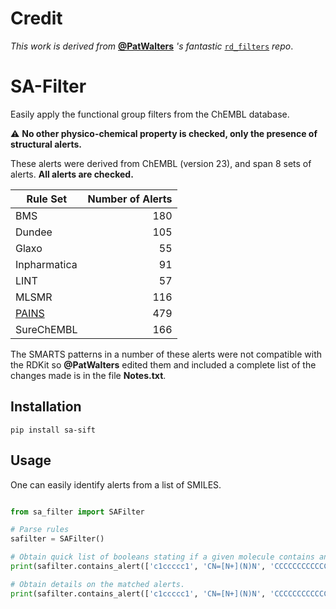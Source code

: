 # Credit

*This work is derived from* **[@PatWalters](https://github.com/PatWalters)** *'s fantastic* [`rd_filters`](https://github.com/PatWalters/rd_filters) *repo*.

# SA-Filter

Easily apply the functional group filters from the ChEMBL database.

:warning: **No other physico-chemical property is checked, only the presence of structural alerts.**


These alerts were derived from ChEMBL (version 23),  and span 8 sets of alerts.
**All alerts are checked.**


| Rule Set                                                | Number of Alerts |
|---------------------------------------------------------|-----------------:|
| BMS                                                     |              180 |
| Dundee                                                  |              105 |
| Glaxo                                                   |               55 |
| Inpharmatica                                            |               91 |
| LINT                                                    |               57 |
| MLSMR                                                   |              116 |
| [PAINS](https://pubs.acs.org/doi/abs/10.1021/jm901137j) |              479 |
| SureChEMBL                                              |              166 |

The SMARTS patterns in a number of these alerts were not compatible with the RDKit
so **@PatWalters** edited them and included a complete list of the changes made is in the file **Notes.txt**. 

## Installation

`pip install sa-sift`

## Usage

One can easily identify alerts from a list of SMILES.

```python

from sa_filter import SAFilter

# Parse rules
safilter = SAFilter()

# Obtain quick list of booleans stating if a given molecule contains any alert.
print(safilter.contains_alert(['c1ccccc1', 'CN=[N+](N)N', 'CCCCCCCCCCCCC(=O)O']))

# Obtain details on the matched alerts.
print(safilter.contains_alert(['c1ccccc1', 'CN=[N+](N)N', 'CCCCCCCCCCCCC(=O)O']), return_alerts=True)
```
